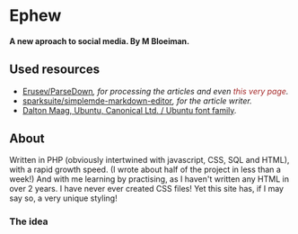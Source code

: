 # Ephew
#### A new aproach to social media. By M Bloeiman.

## Used resources
- [Erusev/ParseDown](https://parsedown.org/)_, for processing the articles and even <font color="brown">this very page</font>._
- [sparksuite/simplemde-markdown-editor](https://github.com/sparksuite/simplemde-markdown-editor)_, for the article writer._
- [Dalton Maag, Ubuntu, Canonical Ltd. / Ubuntu font family](https://design.ubuntu.com/font/).

## About

Written in PHP (obviously intertwined with javascript, CSS, SQL and HTML), with a rapid growth speed. (I wrote about half of the project in less than a week!) And with me learning by practising, as I haven't written any HTML in over 2 years.
I have never ever created CSS files! Yet this site has, if I may say so, a very unique styling!</CENTER>
### The idea
